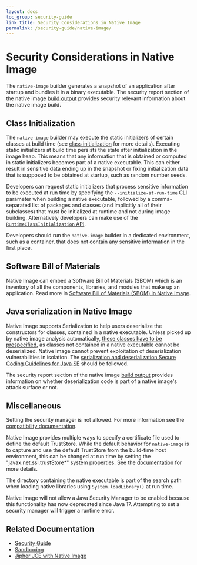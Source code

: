 ```yaml
---
layout: docs
toc_group: security-guide
link_title: Security Considerations in Native Image
permalink: /security-guide/native-image/
---
```


# Security Considerations in Native Image

The `native-image` builder generates a snapshot of an application after startup and bundles it in a binary executable.
The security report section of the native image [build output](../reference-manual/native-image/BuildOutput.md#security-report) provides security relevant information about the native image build.

## Class Initialization

The `native-image` builder may execute the static initializers of certain classes at build time (see [class initialization](../reference-manual/native-image/ClassInitialization.md) for more details).
Executing static initializers at build time persists the state after initialization in the image heap.
This means that any information that is obtained or computed in static initializers becomes part of a native executable.
This can either result in sensitive data ending up in the snapshot or fixing initialization data that is supposed to be obtained at startup, such as random number seeds.

Developers can request static initializers that process sensitive information to be executed at run time by specifying the `--initialize-at-run-time` CLI parameter when building a native executable, followed by a comma-separated list of packages and classes (and implicitly all of their subclasses) that must be initialized at runtime and not during image building.
Alternatively developers can make use of the [`RuntimeClassInitialization` API](https://www.graalvm.org/sdk/javadoc/org/graalvm/nativeimage/hosted/RuntimeClassInitialization.html).

Developers should run the `native-image` builder in a dedicated environment, such as a container, that does not contain any sensitive information in the first place.

## Software Bill of Materials

Native Image can embed a Software Bill of Materials (SBOM) which is an inventory of all the components, libraries, and modules that make up an application.
Read more in [Software Bill of Materials (SBOM) in Native Image](SBOM.md).


## Java serialization in Native Image

Native Image supports Serialization to help users deserialize the constructors for classes, contained in a native executable.
Unless picked up by native image analysis automatically, [these classes have to be prespecified](../reference-manual/native-image/ReachabilityMetadata.md#reflection), as classes not contained in a native executable cannot be deserialized.
Native Image cannot prevent exploitation of deserialization vulnerabilities in isolation.
The [serialization and deserialization Secure Coding Guidelines for Java SE](https://www.oracle.com/java/technologies/javase/seccodeguide.html#8) should be followed.

The security report section of the native image [build output](../reference-manual/native-image/BuildOutput.md#security-report) provides information on whether deserialization code is part of a native image's attack surface or not.

## Miscellaneous

Setting the security manager is not allowed. For more information see the [compatibility documentation](../reference-manual/native-image/Compatibility.md#security-manager).

Native Image provides multiple ways to specify a certificate file used to define the default TrustStore.
While the default behavior for `native-image` is to capture and use the default TrustStore from the build-time host environment, this can be changed at run time by setting the "javax.net.ssl.trustStore\*" system properties.
See the [documentation](../reference-manual/native-image/CertificateManagement.md) for more details.

The directory containing the native executable is part of the search path when loading native libraries using `System.loadLibrary()` at run time.

Native Image will not allow a Java Security Manager to be enabled because this functionality has now deprecated since Java 17.
Attempting to set a security manager will trigger a runtime error.

## Related Documentation

- [Security Guide](security-guide.md)
- [Sandboxing](polyglot-sandbox.md)
- [Jipher JCE with Native Image](JipherJCE.md)
